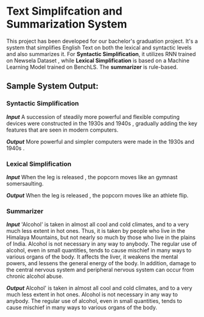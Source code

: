 # Text Simplifcation and Summarization System
This project has been developed for our bachelor's graduation project. 
It's a system that simplifies English Text on both the lexical and syntactic levels and also summarizes it.
For **Syntactic Simplification**, it utilizes RNN trained on Newsela Dataset , while **Lexical Simplification** is based on a Machine Learning Model trained on BenchLS. The **summarizer** is rule-based.

## Sample System Output: 

### Syntactic Simplification 
**_Input_** A succession of steadily more powerful and flexible computing devices were constructed in the 1930s and 1940s , gradually adding the key features that are seen in modern computers.

**_Output_** More powerful and simpler computers were made in the 1930s and 1940s .


### Lexical Simplification 
**_Input_** When the leg is released , the popcorn moves like an gymnast somersaulting.

**_Output_** When the leg is released , the popcorn moves like an athlete flip.



### Summarizer
**_Input_**  'Alcohol' is taken in almost all cool and cold climates, and to a very much less extent in hot ones. Thus, it is taken by people who live in the Himalaya Mountains, but not nearly so much by those who live in the plains of India. Alcohol is not necessary in any way to anybody. The regular use of alcohol, even in small quantities, tends to cause mischief in many ways to various organs of the body. It affects the liver, it weakens the mental powers, and lessens the general energy of the body. In addition, damage to the central nervous system and peripheral nervous system can occur from chronic alcohol abuse.

**_Output_** Alcohol' is taken in almost all cool and cold climates, and to a very much less extent in hot ones. Alcohol is not necessary in any way to anybody. The regular use of alcohol, even in small quantities, tends to cause mischief in many ways to various organs of the body.

